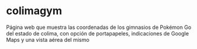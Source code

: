# colimagym
Página web que muestra las coordenadas de los gimnasios de Pokémon Go del estado de colima, con opción de portapapeles, indicaciones de Google Maps y una vista aérea del mismo
